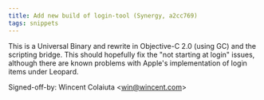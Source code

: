 ```yaml
---
title: Add new build of login-tool (Synergy, a2cc769)
tags: snippets
---
```


This is a Universal Binary and rewrite in Objective-C 2.0 (using GC) and the scripting bridge. This should hopefully fix the "not starting at login" issues, although there are known problems with Apple's implementation of login items under Leopard.

Signed-off-by: Wincent Colaiuta &lt;win@wincent.com&gt;
